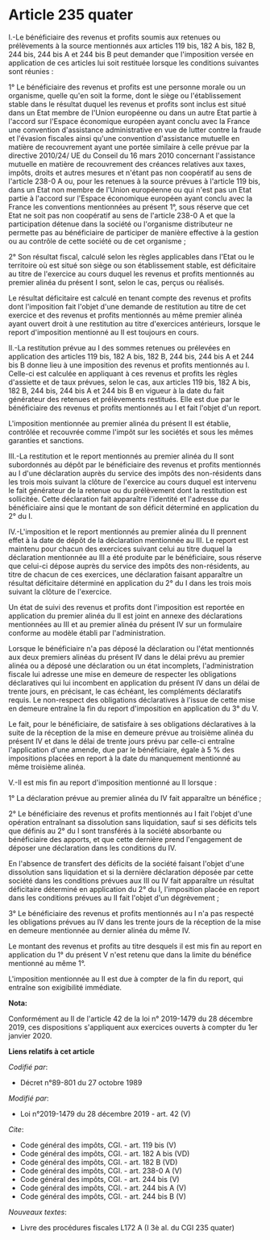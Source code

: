 # Article 235 quater

I.-Le bénéficiaire des revenus et profits soumis aux retenues ou prélèvements à la source mentionnés aux articles 119 bis,
182 A bis, 182 B, 244 bis, 244 bis A et 244 bis B peut demander que l'imposition versée en application de ces articles lui
soit restituée lorsque les conditions suivantes sont réunies : 

1° Le bénéficiaire des revenus et profits est une personne morale ou un organisme, quelle qu'en soit la forme, dont le siège
ou l'établissement stable dans le résultat duquel les revenus et profits sont inclus est situé dans un Etat membre de l'Union
européenne ou dans un autre Etat partie à l'accord sur l'Espace économique européen ayant conclu avec la France une
convention d'assistance administrative en vue de lutter contre la fraude et l'évasion fiscales ainsi qu'une convention
d'assistance mutuelle en matière de recouvrement ayant une portée similaire à celle prévue par la directive 2010/24/ UE du
Conseil du 16 mars 2010 concernant l'assistance mutuelle en matière de recouvrement des créances relatives aux taxes, impôts,
droits et autres mesures et n'étant pas non coopératif au sens de l'article 238-0 A ou, pour les retenues à la source prévues
à l'article 119 bis, dans un Etat non membre de l'Union européenne ou qui n'est pas un Etat partie à l'accord sur l'Espace
économique européen ayant conclu avec la France les conventions mentionnées au présent 1°, sous réserve que cet Etat ne soit
pas non coopératif au sens de l'article 238-0 A et que la participation détenue dans la société ou l'organisme distributeur
ne permette pas au bénéficiaire de participer de manière effective à la gestion ou au contrôle de cette société ou de cet
organisme ; 

2° Son résultat fiscal, calculé selon les règles applicables dans l'Etat ou le territoire où est situé son siège ou son
établissement stable, est déficitaire au titre de l'exercice au cours duquel les revenus et profits mentionnés au premier
alinéa du présent I sont, selon le cas, perçus ou réalisés. 

Le résultat déficitaire est calculé en tenant compte des revenus et profits dont l'imposition fait l'objet d'une demande de
restitution au titre de cet exercice et des revenus et profits mentionnés au même premier alinéa ayant ouvert droit à une
restitution au titre d'exercices antérieurs, lorsque le report d'imposition mentionné au II est toujours en cours. 

II.-La restitution prévue au I des sommes retenues ou prélevées en application des articles 119 bis, 182 A bis, 182 B, 244
bis, 244 bis A et 244 bis B donne lieu à une imposition des revenus et profits mentionnés au I. Celle-ci est calculée en
appliquant à ces revenus et profits les règles d'assiette et de taux prévues, selon le cas, aux articles 119 bis, 182 A bis,
182 B, 244 bis, 244 bis A et 244 bis B en vigueur à la date du fait générateur des retenues et prélèvements restitués. Elle
est due par le bénéficiaire des revenus et profits mentionnés au I et fait l'objet d'un report. 

L'imposition mentionnée au premier alinéa du présent II est établie, contrôlée et recouvrée comme l'impôt sur les sociétés et
sous les mêmes garanties et sanctions. 

III.-La restitution et le report mentionnés au premier alinéa du II sont subordonnés au dépôt par le bénéficiaire des revenus
et profits mentionnés au I d'une déclaration auprès du service des impôts des non-résidents dans les trois mois suivant la
clôture de l'exercice au cours duquel est intervenu le fait générateur de la retenue ou du prélèvement dont la restitution
est sollicitée. Cette déclaration fait apparaître l'identité et l'adresse du bénéficiaire ainsi que le montant de son déficit
déterminé en application du 2° du I. 

IV.-L'imposition et le report mentionnés au premier alinéa du II prennent effet à la date de dépôt de la déclaration
mentionnée au III. Le report est maintenu pour chacun des exercices suivant celui au titre duquel la déclaration mentionnée
au III a été produite par le bénéficiaire, sous réserve que celui-ci dépose auprès du service des impôts des non-résidents,
au titre de chacun de ces exercices, une déclaration faisant apparaître un résultat déficitaire déterminé en application du
2° du I dans les trois mois suivant la clôture de l'exercice. 

Un état de suivi des revenus et profits dont l'imposition est reportée en application du premier alinéa du II est joint en
annexe des déclarations mentionnées au III et au premier alinéa du présent IV sur un formulaire conforme au modèle établi par
l'administration. 

Lorsque le bénéficiaire n'a pas déposé la déclaration ou l'état mentionnés aux deux premiers alinéas du présent IV dans le
délai prévu au premier alinéa ou a déposé une déclaration ou un état incomplets, l'administration fiscale lui adresse une
mise en demeure de respecter les obligations déclaratives qui lui incombent en application du présent IV dans un délai de
trente jours, en précisant, le cas échéant, les compléments déclaratifs requis. Le non-respect des obligations déclaratives à
l'issue de cette mise en demeure entraîne la fin du report d'imposition en application du 3° du V. 

Le fait, pour le bénéficiaire, de satisfaire à ses obligations déclaratives à la suite de la réception de la mise en demeure
prévue au troisième alinéa du présent IV et dans le délai de trente jours prévu par celle-ci entraîne l'application d'une
amende, due par le bénéficiaire, égale à 5 % des impositions placées en report à la date du manquement mentionné au même
troisième alinéa. 

V.-Il est mis fin au report d'imposition mentionné au II lorsque : 

1° La déclaration prévue au premier alinéa du IV fait apparaître un bénéfice ; 

2° Le bénéficiaire des revenus et profits mentionnés au I fait l'objet d'une opération entraînant sa dissolution sans
liquidation, sauf si ses déficits tels que définis au 2° du I sont transférés à la société absorbante ou bénéficiaire des
apports, et que cette dernière prend l'engagement de déposer une déclaration dans les conditions du IV. 

En l'absence de transfert des déficits de la société faisant l'objet d'une dissolution sans liquidation et si la dernière
déclaration déposée par cette société dans les conditions prévues aux III ou IV fait apparaître un résultat déficitaire
déterminé en application du 2° du I, l'imposition placée en report dans les conditions prévues au II fait l'objet d'un
dégrèvement ; 

3° Le bénéficiaire des revenus et profits mentionnés au I n'a pas respecté les obligations prévues au IV dans les trente
jours de la réception de la mise en demeure mentionnée au dernier alinéa du même IV. 

Le montant des revenus et profits au titre desquels il est mis fin au report en application du 1° du présent V n'est retenu
que dans la limite du bénéfice mentionné au même 1°. 

L'imposition mentionnée au II est due à compter de la fin du report, qui entraîne son exigibilité immédiate.

**Nota:**

Conformément au II de l'article 42 de la loi n° 2019-1479 du 28 décembre 2019, ces dispositions s'appliquent aux exercices
ouverts à compter du 1er janvier 2020.

**Liens relatifs à cet article**

_Codifié par_:

  - Décret n°89-801 du 27 octobre 1989

_Modifié par_:

  - Loi n°2019-1479 du 28 décembre 2019 - art. 42 (V)

_Cite_:

  - Code général des impôts, CGI. - art. 119 bis (V)
  - Code général des impôts, CGI. - art. 182 A bis (VD)
  - Code général des impôts, CGI. - art. 182 B (VD)
  - Code général des impôts, CGI. - art. 238-0 A (V)
  - Code général des impôts, CGI. - art. 244 bis (V)
  - Code général des impôts, CGI. - art. 244 bis A (V)
  - Code général des impôts, CGI. - art. 244 bis B (V)

_Nouveaux textes_:

  - Livre des procédures fiscales L172 A (I 3è al. du CGI 235 quater)
